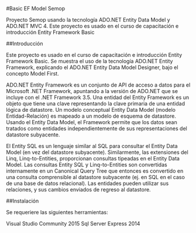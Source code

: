 #Basic EF Model Semop

Proyecto Semop usando la tecnología ADO.NET Entity Data Model  y ADO.NET MVC 4. Este proyecto es usado en el curso de capacitación e introducción Entity Framework Basic

##Introducción

Este proyecto es usado en el curso de capacitación e introducción Entity Framework Basic. Se muestra el uso de la tecnología ADO.NET Entity Framework, explicando el ADO.NET Entity Data Model Designer, bajo el concepto Model First.

ADO.NET Entity Framework es un conjunto de API de acceso a datos para el Microsoft .NET Framework, apuntando a la versión de ADO.NET que se incluye con el .NET Framework 3.5.
Una entidad del Entity Framework es un objeto que tiene una clave representando la clave primaria de una entidad lógica de datastore. Un modelo conceptual Entity Data Model (modelo Entidad-Relación) es mapeado a un modelo de esquema de datastore. Usando el Entity Data Model, el Framework permite que los datos sean tratados como entidades independientemente de sus representaciones del datastore subyacente.

El Entity SQL es un lenguaje similar al SQL para consultar el Entity Data Model (en vez del datastore subyacente). Similarmente, las extensiones del Linq, Linq-to-Entities, proporcionan consultas tipeadas en el Entity Data Model. Las consultas Entity SQL y Linq-to-Entities son convertidas internamente en un Canonical Query Tree que entonces es convertido en una consulta comprensible al datastore subyacente (ej. en SQL en el caso de una base de datos relacional). Las entidades pueden utilizar sus relaciones, y sus cambios enviados de regreso al datastore.

##Instalación

Se requeriere las siguientes herramientas:

Visual Studio Community 2015
Sql Server Express 2014

